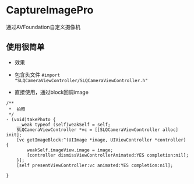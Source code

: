# CaptureImagePro
通过AVFoundation自定义摄像机

## 使用很简单

- 效果
![]()

- 包含头文件
`#import "SLQCameraViewController/SLQCameraViewController.h"`

- 直接使用，通过block回调image

```objc
/**
 *  拍照
 */
- (void)takePhoto {
    __weak typeof (self)weakSelf = self;
    SLQCameraViewController *vc = [[SLQCameraViewController alloc] init];
    [vc getImageBlock:^(UIImage *image, UIViewController *controller) {
        weakSelf.imageView.image = image;
        [controller dismissViewControllerAnimated:YES completion:nil];
    }];
    [self presentViewController:vc animated:YES completion:nil];
    
}
```

